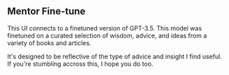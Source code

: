 ## Mentor Fine-tune

This UI connects to a finetuned version of GPT-3.5. This model was finetuned on a curated selection of wisdom, advice, and ideas from a variety of books and articles.

It's designed to be reflective of the type of advice and insight I find useful. If you're stumbling accross this, I hope you do too.

